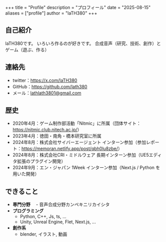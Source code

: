 +++
title = "Profile"
description = "プロフィール"
date = "2025-08-15"
aliases = ["profile"]
author = "laTH380"
+++

## 自己紹介

laTH380です。
いろいろ作るのが好きです。
合成音声（研究、技術、創作）とゲーム（遊ぶ、作る） 

## 連絡先

- twitter：https://x.com/laTH380
- GitHub：https://github.com/lath380
- メール：lathlath3801@gmail.com
  
## 歴史
- 2020年4月：ゲーム制作部活動「Nitmic」に所属（団体サイト：<https://nitmic.club.nitech.ac.jp/>）
- 2023年4月：徳田・南角・橋本研究室に所属
- 2024年8月：株式会社サイバーエージェント インターン参加（参加レポート：<https://memoran.netlify.app/post/qbh0lu8zbe/>）
- 2024年8月：株式会社CRI・ミドルウェア 長期インターン参加（UE5エディタ拡張のプラグイン開発）
- 2024年9月：エン・ジャパン 1Week インターン参加（Next.js / Python を用いた開発）

## できること
- <strong>専門分野</strong>
　- 音声合成分野カンペキニリカイシタ
- <strong>プログラミング</strong>
  - Python, C++, Js, ts, ...
  - Unity, Unreal Engine, Flet, Next.js, ...
- <strong>創作系</strong>
  - blender, イラスト, 動画